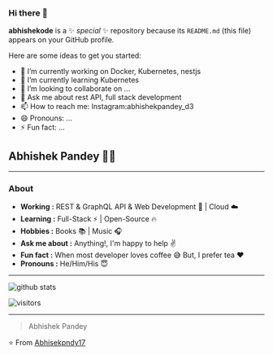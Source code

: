 ### Hi there 👋

**abhishekode** is a ✨ _special_ ✨ repository because its `README.md` (this file) appears on your GitHub profile.

Here are some ideas to get you started:

- 🔭 I’m currently working on Docker, Kubernetes, nestjs 
- 🌱 I’m currently learning Kubernetes
- 👯 I’m looking to collaborate on ...
- 💬 Ask me about rest API, full stack development
- 📫 How to reach me: Instagram:abhishekpandey_d3
- 😄 Pronouns: ...
- ⚡ Fun fact: ...

## Abhishek Pandey 👨‍💻

---------------------------------------------------------------------------------------------------------------------------------------------------------------------------------
### About
-  **Working :** REST & GraphQL API & Web Development :iphone: | Cloud :cloud: 
-  **Learning :** Full-Stack :zap: | Open-Source :fire:	
-  **Hobbies :** Books :books: | Music :headphones:
-  **Ask me about :** Anything!, I'm happy to help :v:
-  **Fun fact :** When most developer loves coffee :sweat_smile: But, I prefer tea :heart: 
-  **Pronouns :** He/Him/His :innocent:

---------------------------------------------------------------------------------------------------------------------------------------------------------------------------------

![github stats](https://github-readme-stats.vercel.app/api?username=abhishekode&show_icons=true)

![visitors](https://visitor-badge.glitch.me/badge?page_id=abhishekode.abhishekode) 

---------------------------------------------------------------------------------------------------------------------------------------------------------------------------------
> Abhishek Pandey

⭐️ From [Abhisekpndy17](http://www.github.com/abhishekode)
